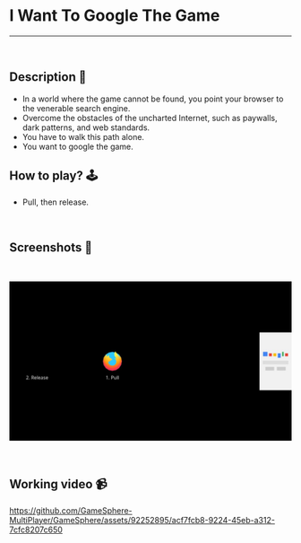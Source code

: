# I Want To Google The Game

---

<br>

## Description 📃
- In a world where the game cannot be found, you point your browser to the venerable search engine.
- Overcome the obstacles of the uncharted Internet, such as paywalls, dark patterns, and web standards.
- You have to walk this path alone.
- You want to google the game.

## How to play? 🕹️
- Pull, then release.
	
<br>

## Screenshots 📸

<br>

![image](../Banner%20-%20image/I_Want_To_Google_The_Game.jpg)

<br>


## Working video 📹

https://github.com/GameSphere-MultiPlayer/GameSphere/assets/92252895/acf7fcb8-9224-45eb-a312-7cfc8207c650
